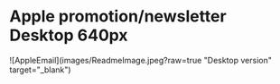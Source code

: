 # Apple promotion/newsletter Desktop 640px

![AppleEmail](images/ReadmeImage.jpeg?raw=true "Desktop version" target="_blank")
